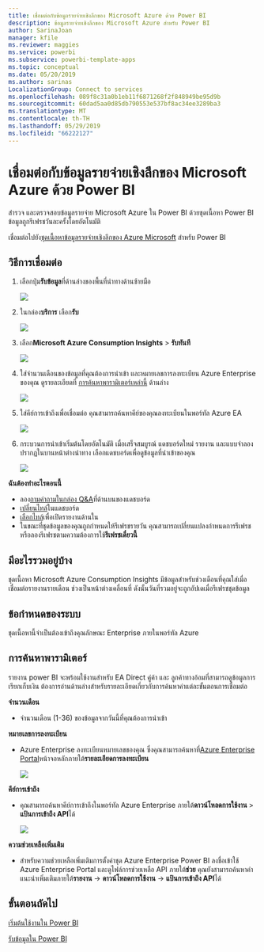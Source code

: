 ```yaml
---
title: เชื่อมต่อกับข้อมูลรายจ่ายเชิงลึกของ Microsoft Azure ด้วย Power BI
description: ข้อมูลรายจ่ายเชิงลึกของ Microsoft Azure สำหรับ Power BI
author: SarinaJoan
manager: kfile
ms.reviewer: maggies
ms.service: powerbi
ms.subservice: powerbi-template-apps
ms.topic: conceptual
ms.date: 05/20/2019
ms.author: sarinas
LocalizationGroup: Connect to services
ms.openlocfilehash: 089f8c31a0b1eb11f6871268f2f848949be95d9b
ms.sourcegitcommit: 60dad5aa0d85db790553e537bf8ac34ee3289ba3
ms.translationtype: MT
ms.contentlocale: th-TH
ms.lasthandoff: 05/29/2019
ms.locfileid: "66222127"
---
```

# <a name="connect-to-microsoft-azure-consumption-insights-with-power-bi"></a>เชื่อมต่อกับข้อมูลรายจ่ายเชิงลึกของ Microsoft Azure ด้วย Power BI
สำรวจ และตรวจสอบข้อมูลรายจ่าย Microsoft Azure ใน Power BI ด้วยชุดเนื้อหา Power BI ข้อมูลถูกรีเฟรชวันละครั้งโดยอัตโนมัติ

เชื่อมต่อไปยัง[ชุดเนื้อหาข้อมูลรายจ่ายเชิงลึกของ Azure Microsoft](https://app.powerbi.com/getdata/services/azureconsumption) สำหรับ Power BI

## <a name="how-to-connect"></a>วิธีการเชื่อมต่อ
1. เลือกปุ่ม**รับข้อมูล**ที่ด้านล่างของพื้นที่นำทางด้านซ้ายมือ
   
    ![](media/service-connect-to-azure-consumption-insights/getdata.png)
2. ในกล่อง**บริการ** เลือก**รับ**
   
   ![](media/service-connect-to-azure-consumption-insights/services.png)
3. เลือก**Microsoft Azure Consumption Insights** \> **รับทันที** 
   
   ![](media/service-connect-to-azure-consumption-insights/mazureconsumption.png)
4. ใส่จำนวนเดือนของข้อมูลที่คุณต้องการนำเข้า และหมายเลขการลงทะเบียน Azure Enterprise ของคุณ ดูรายละเอียดที่ [การค้นหาพารามิเตอร์เหล่านี้](#FindingParams) ด้านล่าง
   
    ![](media/service-connect-to-azure-consumption-insights/azureconsumptionparams.png)
5. ใส่คีย์การเข้าถึงเพื่อเชื่อมต่อ คุณสามารถค้นหาคีย์ของคุณลงทะเบียนในพอร์ทัล Azure EA 
   
    ![](media/service-connect-to-azure-consumption-insights/msazureconsumptioncreds.png)
6. กระบวนการนำเข้าเริ่มต้นโดยอัตโนมัติ เมื่อเสร็จสมบูรณ์ แดชบอร์ดใหม่ รายงาน และแบบจำลองปรากฏในบานหน้าต่างนำทาง เลือกแดชบอร์ดเพื่อดูข้อมูลที่นำเข้าของคุณ
   
   ![](media/service-connect-to-azure-consumption-insights/msazureconsumptiondashboard.png)

**ฉันต้องทำอะไรตอนนี้**

* ลอง[ถามคำถามในกล่อง Q&A](consumer/end-user-q-and-a.md)ที่ด้านบนของแดชบอร์ด
* [เปลี่ยนไทล์](service-dashboard-edit-tile.md)ในแดชบอร์ด
* [เลือกไทล์](consumer/end-user-tiles.md)เพื่อเปิดรายงานด้านใน
* ในขณะที่ชุดข้อมูลของคุณถูกกำหนดให้รีเฟรชรายวัน คุณสามารถเปลี่ยนแปลงกำหนดการรีเฟรช หรือลองรีเฟรชตามความต้องการใช้**รีเฟรชเดี๋ยวนี้**

## <a name="whats-included"></a>มีอะไรรวมอยู่บ้าง
ชุดเนื้อหา Microsoft Azure Consumption Insights มีข้อมูลสำหรับช่วงเดือนที่คุณใส่เมื่อเชื่อมต่อรายงานรายเดือน ช่วงเป็นหน้าต่างเคลื่อนที่ ดังนั้นวันที่รวมอยู่จะถูกอัปเดเมื่อรีเฟรชชุดข้อมูล

## <a name="system-requirements"></a>ข้อกำหนดของระบบ
ชุดเนื้อหานี้จำเป็นต้องเข้าถึงคุณลักษณะ Enterprise ภายในพอร์ทัล Azure 

<a name="FindingParams"></a>

## <a name="finding-parameters"></a>การค้นหาพารามิเตอร์
รายงาน power BI จะพร้อมใช้งานสำหรับ EA Direct คู่ค้า และ ลูกค้าทางอ้อมที่สามารถดูข้อมูลการเรียกเก็บเงิน ต้องการอ่านด้านล่างสำหรับรายละเอียดเกี่ยวกับการค้นหาค่าแต่ละขั้นตอนการเชื่อมต่อ

**จำนวนเดือน**

* จำนวนเดือน (1-36) ของข้อมูลจากวันนี้ที่คุณต้องการนำเข้า

**หมายเลขการลงทะเบียน**

* Azure Enterprise ลงทะเบียนหมายเลขของคุณ ซึ่งคุณสามารถค้นหาที่[Azure Enterprise Portal](https://ea.azure.com/)หน้าจอหลักภายใต้**รายละเอียดการลงทะเบียน**
  
    ![](media/service-connect-to-azure-consumption-insights/params2.png)

**คีย์การเข้าถึง**

* คุณสามารถค้นหาคีย์การเข้าถึงในพอร์ทัล Azure Enterprise ภายใต้**ดาวน์โหลดการใช้งาน** > **แป้นการเข้าถึง API**ได้
  
    ![](media/service-connect-to-azure-consumption-insights/creds2.png)

**ความช่วยเหลือเพิ่มเติม**

* สำหรับความช่วยเหลือเพิ่มเติมการตั้งค่าชุด Azure Enterprise Power BI ลงชื่อเข้าใช้ Azure Enterprise Portal และดูไฟล์การช่วยเหลือ API ภายใต้**ช่วย** คุณยังสามารถค้นหาคำแนะนำเพิ่มเติมภายใต้**รายงาน** -> **ดาวน์โหลดการใช้งาน** -> **แป้นการเข้าถึง API**ได้

## <a name="next-steps"></a>ขั้นตอนถัดไป
[เริ่มต้นใช้งานใน Power BI](service-get-started.md)

[รับข้อมูลใน Power BI](service-get-data.md)

